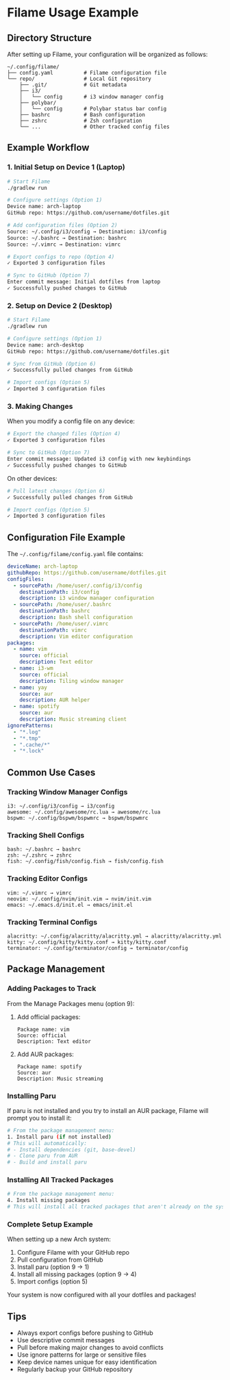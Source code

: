 # Filame Usage Example

## Directory Structure

After setting up Filame, your configuration will be organized as follows:

```
~/.config/filame/
├── config.yaml          # Filame configuration file
└── repo/                # Local Git repository
    ├── .git/            # Git metadata
    ├── i3/
    │   └── config       # i3 window manager config
    ├── polybar/
    │   └── config       # Polybar status bar config
    ├── bashrc           # Bash configuration
    ├── zshrc            # Zsh configuration
    └── ...              # Other tracked config files
```

## Example Workflow

### 1. Initial Setup on Device 1 (Laptop)

```bash
# Start Filame
./gradlew run

# Configure settings (Option 1)
Device name: arch-laptop
GitHub repo: https://github.com/username/dotfiles.git

# Add configuration files (Option 2)
Source: ~/.config/i3/config → Destination: i3/config
Source: ~/.bashrc → Destination: bashrc
Source: ~/.vimrc → Destination: vimrc

# Export configs to repo (Option 4)
✓ Exported 3 configuration files

# Sync to GitHub (Option 7)
Enter commit message: Initial dotfiles from laptop
✓ Successfully pushed changes to GitHub
```

### 2. Setup on Device 2 (Desktop)

```bash
# Start Filame
./gradlew run

# Configure settings (Option 1)
Device name: arch-desktop
GitHub repo: https://github.com/username/dotfiles.git

# Sync from GitHub (Option 6)
✓ Successfully pulled changes from GitHub

# Import configs (Option 5)
✓ Imported 3 configuration files
```

### 3. Making Changes

When you modify a config file on any device:

```bash
# Export the changed files (Option 4)
✓ Exported 3 configuration files

# Sync to GitHub (Option 7)
Enter commit message: Updated i3 config with new keybindings
✓ Successfully pushed changes to GitHub
```

On other devices:

```bash
# Pull latest changes (Option 6)
✓ Successfully pulled changes from GitHub

# Import configs (Option 5)
✓ Imported 3 configuration files
```

## Configuration File Example

The `~/.config/filame/config.yaml` file contains:

```yaml
deviceName: arch-laptop
githubRepo: https://github.com/username/dotfiles.git
configFiles:
  - sourcePath: /home/user/.config/i3/config
    destinationPath: i3/config
    description: i3 window manager configuration
  - sourcePath: /home/user/.bashrc
    destinationPath: bashrc
    description: Bash shell configuration
  - sourcePath: /home/user/.vimrc
    destinationPath: vimrc
    description: Vim editor configuration
packages:
  - name: vim
    source: official
    description: Text editor
  - name: i3-wm
    source: official
    description: Tiling window manager
  - name: yay
    source: aur
    description: AUR helper
  - name: spotify
    source: aur
    description: Music streaming client
ignorePatterns:
  - "*.log"
  - "*.tmp"
  - ".cache/*"
  - "*.lock"
```

## Common Use Cases

### Tracking Window Manager Configs

```
i3: ~/.config/i3/config → i3/config
awesome: ~/.config/awesome/rc.lua → awesome/rc.lua
bspwm: ~/.config/bspwm/bspwmrc → bspwm/bspwmrc
```

### Tracking Shell Configs

```
bash: ~/.bashrc → bashrc
zsh: ~/.zshrc → zshrc
fish: ~/.config/fish/config.fish → fish/config.fish
```

### Tracking Editor Configs

```
vim: ~/.vimrc → vimrc
neovim: ~/.config/nvim/init.vim → nvim/init.vim
emacs: ~/.emacs.d/init.el → emacs/init.el
```

### Tracking Terminal Configs

```
alacritty: ~/.config/alacritty/alacritty.yml → alacritty/alacritty.yml
kitty: ~/.config/kitty/kitty.conf → kitty/kitty.conf
terminator: ~/.config/terminator/config → terminator/config
```

## Package Management

### Adding Packages to Track

From the Manage Packages menu (option 9):

1. Add official packages:
   ```
   Package name: vim
   Source: official
   Description: Text editor
   ```

2. Add AUR packages:
   ```
   Package name: spotify
   Source: aur
   Description: Music streaming
   ```

### Installing Paru

If paru is not installed and you try to install an AUR package, Filame will prompt you to install it:

```bash
# From the package management menu:
1. Install paru (if not installed)
# This will automatically:
# - Install dependencies (git, base-devel)
# - Clone paru from AUR
# - Build and install paru
```

### Installing All Tracked Packages

```bash
# From the package management menu:
4. Install missing packages
# This will install all tracked packages that aren't already on the system
```

### Complete Setup Example

When setting up a new Arch system:

1. Configure Filame with your GitHub repo
2. Pull configuration from GitHub
3. Install paru (option 9 → 1)
4. Install all missing packages (option 9 → 4)
5. Import configs (option 5)

Your system is now configured with all your dotfiles and packages!

## Tips

- Always export configs before pushing to GitHub
- Use descriptive commit messages
- Pull before making major changes to avoid conflicts
- Use ignore patterns for large or sensitive files
- Keep device names unique for easy identification
- Regularly backup your GitHub repository
